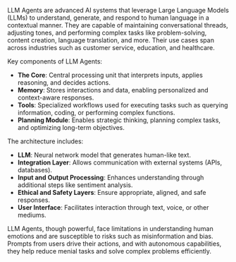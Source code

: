 LLM Agents are advanced AI systems that leverage Large Language Models (LLMs) to understand, generate, and respond to
human language in a contextual manner. They are capable of maintaining conversational threads, adjusting tones, and
performing complex tasks like problem-solving, content creation, language translation, and more. Their use cases span
across industries such as customer service, education, and healthcare.

Key components of LLM Agents:

- **The Core**: Central processing unit that interprets inputs, applies reasoning, and decides actions.
- **Memory**: Stores interactions and data, enabling personalized and context-aware responses.
- **Tools**: Specialized workflows used for executing tasks such as querying information, coding, or performing complex
  functions.
- **Planning Module**: Enables strategic thinking, planning complex tasks, and optimizing long-term objectives.

The architecture includes:

- **LLM**: Neural network model that generates human-like text.
- **Integration Layer**: Allows communication with external systems (APIs, databases).
- **Input and Output Processing**: Enhances understanding through additional steps like sentiment analysis.
- **Ethical and Safety Layers**: Ensure appropriate, aligned, and safe responses.
- **User Interface**: Facilitates interaction through text, voice, or other mediums.

LLM Agents, though powerful, face limitations in understanding human emotions and are susceptible to risks such as
misinformation and bias. Prompts from users drive their actions, and with autonomous capabilities, they help reduce
menial tasks and solve complex problems efficiently.
